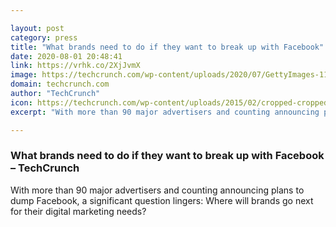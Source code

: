 ```yaml
---

layout: post
category: press
title: "What brands need to do if they want to break up with Facebook"
date: 2020-08-01 20:48:41
link: https://vrhk.co/2XjJvmX
image: https://techcrunch.com/wp-content/uploads/2020/07/GettyImages-1148107944.jpg?w=562
domain: techcrunch.com
author: "TechCrunch"
icon: https://techcrunch.com/wp-content/uploads/2015/02/cropped-cropped-favicon-gradient.png?w=180
excerpt: "With more than 90 major advertisers and counting announcing plans to dump Facebook, a significant question lingers: Where will brands go next for their digital marketing needs?"

---
```


### What brands need to do if they want to break up with Facebook – TechCrunch

With more than 90 major advertisers and counting announcing plans to dump Facebook, a significant question lingers: Where will brands go next for their digital marketing needs?